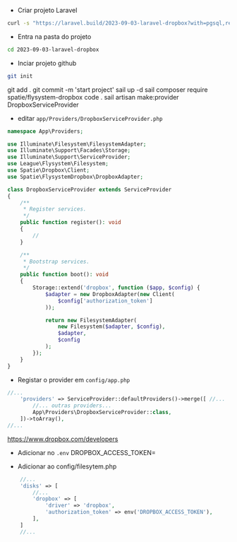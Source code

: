 - Criar projeto Laravel
```sh
curl -s "https://laravel.build/2023-09-03-laravel-dropbox?with=pgsql,redis" | bash
```
- Entra na pasta do projeto
```sh
cd 2023-09-03-laravel-dropbox
```

- Inciar projeto github
```sh
git init
```

git add .
git commit -m 'start project'
sail up -d
sail composer require spatie/flysystem-dropbox
code .
sail artisan make:provider DropboxServiceProvider
- editar `app/Providers/DropboxServiceProvider.php`
```php
namespace App\Providers;

use Illuminate\Filesystem\FilesystemAdapter;
use Illuminate\Support\Facades\Storage;
use Illuminate\Support\ServiceProvider;
use League\Flysystem\Filesystem;
use Spatie\Dropbox\Client;
use Spatie\FlysystemDropbox\DropboxAdapter;

class DropboxServiceProvider extends ServiceProvider
{
    /**
     * Register services.
     */
    public function register(): void
    {
        //
    }

    /**
     * Bootstrap services.
     */
    public function boot(): void
    {
        Storage::extend('dropbox', function ($app, $config) {
            $adapter = new DropboxAdapter(new Client(
                $config['authorization_token']
            ));

            return new FilesystemAdapter(
                new Filesystem($adapter, $config),
                $adapter,
                $config
            );
        });
    }
}
```
- Registar o provider em `config/app.php`
```php
//...
    'providers' => ServiceProvider::defaultProviders()->merge([ //...
        //... outras providers...
        App\Providers\DropboxServiceProvider::class,
    ])->toArray(),
//...
```
https://www.dropbox.com/developers
- Adicionar no `.env`
DROPBOX_ACCESS_TOKEN=<your-access-token>

- Adicionar ao config/filesytem.php
```php
    //...
    'disks' => [
        //...
        'dropbox' => [
            'driver' => 'dropbox',
            'authorization_token' => env('DROPBOX_ACCESS_TOKEN'),
        ],
    ]
    //...
```
